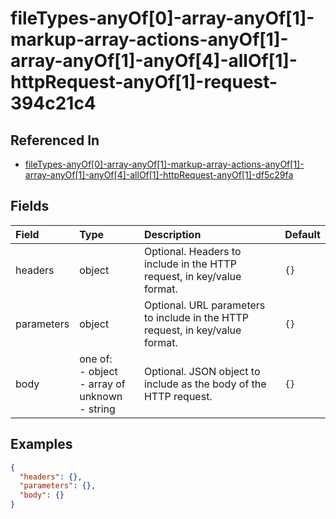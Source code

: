 
# fileTypes-anyOf[0]-array-anyOf[1]-markup-array-actions-anyOf[1]-array-anyOf[1]-anyOf[4]-allOf[1]-httpRequest-anyOf[1]-request-394c21c4



## Referenced In

- [fileTypes-anyOf[0]-array-anyOf[1]-markup-array-actions-anyOf[1]-array-anyOf[1]-anyOf[4]-allOf[1]-httpRequest-anyOf[1]-df5c29fa](/docs/references/schemas/filetypes-anyof-0--array-anyof-1--markup-array-actions-anyof-1--array-anyof-1--anyof-4--allof-1--httprequest-anyof-1--df5c29fa)

## Fields

Field | Type | Description | Default
:-- | :-- | :-- | :--
headers | object | Optional. Headers to include in the HTTP request, in key/value format. | ``{}``
parameters | object | Optional. URL parameters to include in the HTTP request, in key/value format. | ``{}``
body | one of:<br/>- object<br/>- array of unknown<br/>- string | Optional. JSON object to include as the body of the HTTP request. | ``{}``

## Examples

```json
{
  "headers": {},
  "parameters": {},
  "body": {}
}
```
